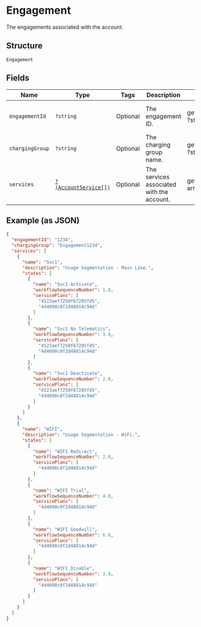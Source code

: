 
# Engagement

The engagements associated with the account.

## Structure

`Engagement`

## Fields

| Name | Type | Tags | Description | Getter | Setter |
|  --- | --- | --- | --- | --- | --- |
| `engagementId` | `?string` | Optional | The engagement ID. | getEngagementId(): ?string | setEngagementId(?string engagementId): void |
| `chargingGroup` | `?string` | Optional | The charging group name. | getChargingGroup(): ?string | setChargingGroup(?string chargingGroup): void |
| `services` | [`?(AccountService[])`](../../doc/models/account-service.md) | Optional | The services associated with the account. | getServices(): ?array | setServices(?array services): void |

## Example (as JSON)

```json
{
  "engagementId": "1234",
  "chargingGroup": "Engagement1234",
  "services": [
    {
      "name": "Svc1",
      "description": "Usage Segmentation - Main Line.",
      "states": [
        {
          "name": "Svc1 Activate",
          "workflowSequenceNumber": 1.0,
          "servicePlans": [
            "4523aef7250f67205fd5",
            "4d4090c0f2d48814c94d"
          ]
        },
        {
          "name": "Svc1 No Telematics",
          "workflowSequenceNumber": 3.0,
          "servicePlans": [
            "4523aef7250f67205fd5",
            "4d4090c0f2d48814c94d"
          ]
        },
        {
          "name": "Svc1 Deactivate",
          "workflowSequenceNumber": 2.0,
          "servicePlans": [
            "4523aef7250f67205fd5",
            "4d4090c0f2d48814c94d"
          ]
        }
      ]
    },
    {
      "name": "WIFI",
      "description": "Usage Segmentation - WiFi.",
      "states": [
        {
          "name": "WIFI Redirect",
          "workflowSequenceNumber": 2.0,
          "servicePlans": [
            "4d4090c0f2d48814c94d"
          ]
        },
        {
          "name": "WIFI Trial",
          "workflowSequenceNumber": 4.0,
          "servicePlans": [
            "4d4090c0f2d48814c94d"
          ]
        },
        {
          "name": "WIFI Goodwill",
          "workflowSequenceNumber": 6.0,
          "servicePlans": [
            "4d4090c0f2d48814c94d"
          ]
        },
        {
          "name": "WIFI Disable",
          "workflowSequenceNumber": 3.0,
          "servicePlans": [
            "4d4090c0f2d48814c94d"
          ]
        }
      ]
    }
  ]
}
```

